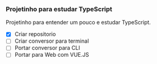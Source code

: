 ### Projetinho para estudar TypeScript

Projetinho para entender um pouco e estudar TypeScript.

- [x] Criar repositorio
- [ ] Criar conversor para terminal
- [ ] Portar conversor para CLI
- [ ] Portar para Web com VUE.JS
